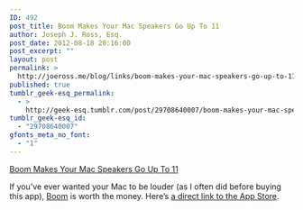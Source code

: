 ```yaml
---
ID: 492
post_title: Boom Makes Your Mac Speakers Go Up To 11
author: Joseph J. Ross, Esq.
post_date: 2012-08-18 20:16:00
post_excerpt: ""
layout: post
permalink: >
  http://joeross.me/blog/links/boom-makes-your-mac-speakers-go-up-to-11/
published: true
tumblr_geek-esq_permalink:
  - >
    http://geek-esq.tumblr.com/post/29708640007/boom-makes-your-mac-speakers-go-up-to-11
tumblr_geek-esq_id:
  - "29708640007"
gfonts_meta_no_font:
  - "1"
---
```

<a href='http://techcrunch.com/2012/08/13/mac-app-boom-makes-your-speakers-go-up-to-11/'>Boom Makes Your Mac Speakers Go Up To 11</a><div class="link_description"><p>If you’ve ever wanted your Mac to be louder (as I often did before buying this app), <a href="http://www.globaldelight.com/boom/" target="_blank">Boom</a> is worth the money. Here’s <a href="http://click.linksynergy.com/fs-bin/stat?id=CY1hRgl9feU&amp;offerid=146261&amp;type=3&amp;subid=0&amp;tmpid=1826&amp;u1=gdboom&amp;RD_PARM1=http%253A%252F%252Fitunes.apple.com%252Fus%252Fapp%252Fboom%252Fid415312377%253Fmt%253D12%2526uo%253D4%2526partnerId%253D30" target="_blank">a direct link to the App Store</a>.</p></div>